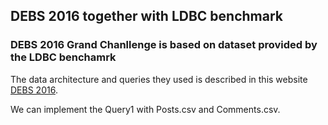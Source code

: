 ## DEBS 2016 together with LDBC benchmark

### DEBS 2016 Grand Chanllenge is based on dataset provided by the LDBC benchamrk

The data architecture and queries they used is described in this website [DEBS 2016](https://debs.org/grand-challenges/2016/).

We can implement the Query1 with Posts.csv and Comments.csv.